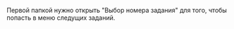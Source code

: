 Первой папкой нужно открыть "Выбор номера задания" для того, чтобы попасть в меню следущих заданий.
